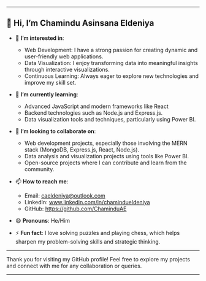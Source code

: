 

---

## 👋 Hi, I’m Chamindu Asinsana Eldeniya

- 👀 **I’m interested in**:
  - Web Development: I have a strong passion for creating dynamic and user-friendly web applications.
  - Data Visualization: I enjoy transforming data into meaningful insights through interactive visualizations.
  - Continuous Learning: Always eager to explore new technologies and improve my skill set.

- 🌱 **I’m currently learning**:
  - Advanced JavaScript and modern frameworks like React 
  - Backend technologies such as Node.js and Express.js.
  - Data visualization tools and techniques, particularly using Power BI.

- 💞️ **I’m looking to collaborate on**:
  - Web development projects, especially those involving the MERN stack (MongoDB, Express.js, React, Node.js).
  - Data analysis and visualization projects using tools like Power BI.
  - Open-source projects where I can contribute and learn from the community.

- 📫 **How to reach me**:
  - Email: caeldeniya@outlook.com
  - LinkedIn: www.linkedin.com/in/chamindueldeniya
  - GitHub: https://github.com/ChaminduAE

- 😄 **Pronouns**: He/Him

- ⚡ **Fun fact**: I love solving puzzles and playing chess, which helps sharpen my problem-solving skills and strategic thinking.

---

Thank you for visiting my GitHub profile! Feel free to explore my projects and connect with me for any collaboration or queries.

---

